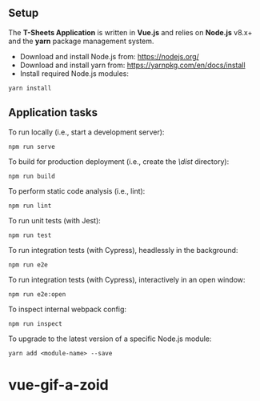 ## Setup

The **T-Sheets Application** is written in **Vue.js** and relies on **Node.js** v8.x+ and the **yarn** package management system.

* Download and install Node.js from: https://nodejs.org/
* Download and install yarn from: https://yarnpkg.com/en/docs/install
* Install required Node.js modules:

```
yarn install
```

## Application tasks

To run locally (i.e., start a development server):

```
npm run serve
```

To build for production deployment (i.e., create the _\dist_ directory):

```
npm run build
```

To perform static code analysis (i.e., lint):

```
npm run lint
```

To run unit tests (with Jest):

```
npm run test
```

To run integration tests (with Cypress), headlessly in the background:

```
npm run e2e
```

To run integration tests (with Cypress), interactively in an open window:

```
npm run e2e:open
```

To inspect internal webpack config:

```
npm run inspect
```

To upgrade to the latest version of a specific Node.js module:

```
yarn add <module-name> --save
```
# vue-gif-a-zoid
